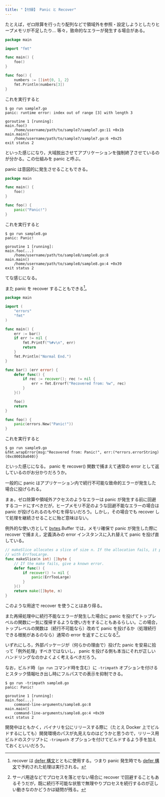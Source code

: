 ```yaml
---
title: "【付録】 Panic と Recover"
---
```


たとえば，ゼロ除算を行ったり配列などで領域外を参照・設定しようとしたりヒープメモリが不足したり... 等々，致命的なエラーが発生する場合がある。

```go:sample7.go
package main

import "fmt"

func main() {
    foo()
}

func foo() {
    numbers := []int{0, 1, 2}
    fmt.Println(numbers[3])
}
```

これを実行すると

```
$ go run sample7.go
panic: runtime error: index out of range [3] with length 3

goroutine 1 [running]:
main.foo()
    /home/username/path/to/sample7/sample7.go:11 +0x1b
main.main()
    /home/username/path/to/sample7/sample7.go:6 +0x25
exit status 2
```

といった感じになり，大域脱出させてアプリケーションを強制終了させているのが分かる。この仕組みを panic と呼ぶ。

panic は意図的に発生させることもできる。

```go:sample8.go
package main

func main() {
    foo()
}

func foo() {
    panic("Panic!")
}
```

これを実行すると

```
$ go run sample8.go
panic: Panic!

goroutine 1 [running]:
main.foo(...)
    /home/username/path/to/sample8/sample8.go:8
main.main()
    /home/username/path/to/sample8/sample8.go:4 +0x39
exit status 2
```

てな感じになる。

また panic を recover することもできる[^recover1]。

[^recover1]: recover は [defer 構文][defer]とともに使用する。つまり panic 発生時でも [defer 構文][defer]で予約された処理は実行される。

```go:sample9.go
package main

import (
    "errors"
    "fmt"
)

func main() {
    err := bar()
    if err != nil {
        fmt.Printf("%#v\n", err)
        return
    }
    fmt.Println("Normal End.")
}

func bar() (err error) {
    defer func() {
        if rec := recover(); rec != nil {
            err = fmt.Errorf("Recovered from: %w", rec)
        }
    }()

    foo()
    return
}

func foo() {
    panic(errors.New("Panic!"))
}
```

これを実行すると

```
$ go run sample9.go
&fmt.wrapError{msg:"Recovered from: Panic!", err:(*errors.errorString)(0xc00010a040)}
```

といった感じになる。 panic を recover() 関数で捕まえて通常の error として返しているのがお分かりだろうか。

一般的に panic はアプリケーション内で続行不可能な致命的エラーが発生した場合に投げられる。

まぁ，ゼロ除算や領域外アクセスのようなエラーは panic が発生する前に回避するコードにすべきだが，ヒープメモリ不足のような回避不能なエラーの場合は panic が投げられるのもやむを得ないだろう。しかし，その場合でも recover して処理を継続させることに殆ど意味はない。

例外的な使い方として [bytes].Buffer では，メモリ確保で panic が発生した際に recover で捕まえ，定義済みの error インスタンスに入れ替えて panic を投げ直している。

```go
// makeSlice allocates a slice of size n. If the allocation fails, it panics
// with ErrTooLarge.
func makeSlice(n int) []byte {
    // If the make fails, give a known error.
    defer func() {
        if recover() != nil {
            panic(ErrTooLarge)
        }
    }()
    return make([]byte, n)
}
```

このような用途で recover を使うことはあり得る。

また再帰処理中に続行不能なエラーが発生した場合に panic を投げてトップレベルの関数に一気に復帰するような使い方をすることもあるらしい。この場合，トップレベルの関数は（続行不可能なら）改めて panic を投げるか（処理続行できる根拠があるのなら）通常の error を返すことになる[^recover2]。

[^recover2]: サーバ用途などでプロセスを落とせない場合に recover で回避することもあるそうだが，既に続行不可能な状態で無理やりプロセスを続行するのが正しい動きなのかどうかは疑問が残る。

いずれにしろ，外部パッケージが（何らかの理由で）投げた panic を安易に拾って「例外処理」すべきではないし， panic を投げる側も本当にそれが正しいハンドリングなのかよくよく考えるべきだろう。

なお，ビルド時（`go run` コマンド時を含む）に `-trimpath` オプションを付けるとスタック情報吐き出し時にフルパスでの表示を抑制できる。

```
$ go run -trimpath sample8.go
panic: Panic!

goroutine 1 [running]:
main.foo(...)
    command-line-arguments/sample8.go:8
main.main()
    command-line-arguments/sample8.go:4 +0x39
exit status 2
```

開発中はともかく，バイナリを公にリリースする際に（たとえ Docker 上でビルドするにしても）開発環境のパスが丸見えなのはどうかと思うので，リリース用ビルドのスクリプトに `-trimpath` オプションを付けてビルドするよう手を加えておくといいだろう。

[Go]: https://golang.org/ "The Go Programming Language"
[defer]: https://golang.org/ref/spec#Defer_statements "The Go Programming Language Specification - The Go Programming Language"
[bytes]: https://golang.org/pkg/bytes/ "bytes - The Go Programming Language"
<!-- eof -->
